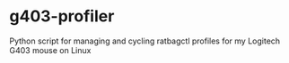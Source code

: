 # g403-profiler
Python script for managing and cycling ratbagctl profiles for my Logitech G403 mouse on Linux
